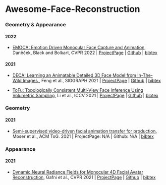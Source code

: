 # Awesome-Face-Reconstruction

### Geometry & Appearance
#### 2022
- [EMOCA: Emotion Driven Monocular Face Capture and Animation](https://ps.is.mpg.de/uploads_file/attachment/attachment/686/EMOCA__CVPR22.pdf),  Daněček, Black and Bolkart, CVPR 2022 | [ProjectPage](https://emoca.is.tue.mpg.de/) | [Github](https://github.com/radekd91/emoca) | [bibtex](./face-reconstruction.bib#danvevcek2022emoca)

#### 2021
- [DECA: Learning an Animatable Detailed 3D Face Model from In-The-Wild Images ](https://files.is.tue.mpg.de/black/papers/SIGGRAPH21_DECA.pdf), Feng et al., SIGGRAPH 2021 | [ProjectPage](https://deca.is.tue.mpg.de/) | [Github](https://github.com/YadiraF/DECA) | [bibtex](./face-reconstruction.bib#Feng:SIGGRAPH:2021)

- [ToFu: Topologically Consistent Multi-View Face Inference Using Volumetric Sampling](https://openaccess.thecvf.com/content/ICCV2021/papers/Li_Topologically_Consistent_Multi-View_Face_Inference_Using_Volumetric_Sampling_ICCV_2021_paper.pdf), Li et al., ICCV 2021 | [ProjectPage](https://vgl.ict.usc.edu/Software/ToFu/) | [Github](https://github.com/tianyeli/tofu) | [bibtex](./face-reconstruction.bib#li2021tofu)

### Geometry
#### 2021
- [Semi-supervised video-driven facial animation transfer for production](https://dl.acm.org/doi/abs/10.1145/3478513.3480515), Moser et al., ACM ToG. 2021 | ProjectPage: N/A | Github: N/A | [bibtex](./face-reconstruction.bib#moser2021semi)

### Appearance
#### 2021
- [Dynamic Neural Radiance Fields for Monocular 4D Facial Avatar Reconstruction](https://openaccess.thecvf.com/content/CVPR2021/papers/Gafni_Dynamic_Neural_Radiance_Fields_for_Monocular_4D_Facial_Avatar_Reconstruction_CVPR_2021_paper.pdf), Gafni et al., CVPR 2021 | [ProjectPage](https://gafniguy.github.io/4D-Facial-Avatars/) | [Github](https://github.com/gafniguy/4D-Facial-Avatars) | [bibtex](./face-reconstruction.bib#Gafni_2021_CVPR)